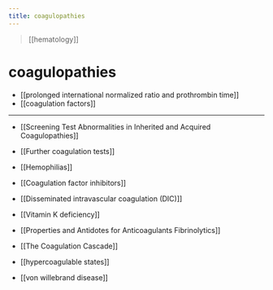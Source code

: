 ```yaml
---
title: coagulopathies
---
```


> [[hematology]]

# coagulopathies

- [[prolonged international normalized ratio and prothrombin time]]
- [[coagulation factors]]

---

- [[Screening Test Abnormalities in Inherited and Acquired Coagulopathies]]
- [[Further coagulation tests]]
- [[Hemophilias]]
- [[Coagulation factor inhibitors]]
- [[Disseminated intravascular coagulation (DIC)]]
- [[Vitamin K deficiency]]
- [[Properties and Antidotes for Anticoagulants Fibrinolytics]]
- [[The Coagulation Cascade]]

- [[hypercoagulable states]]
- [[von willebrand disease]]
